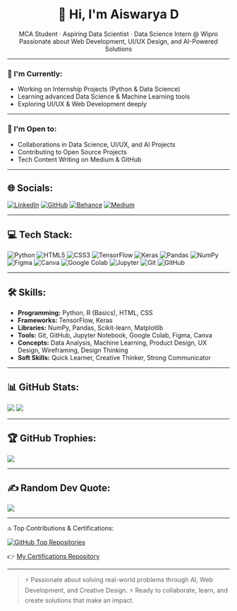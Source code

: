 
<h1 align="center">👋 Hi, I'm Aiswarya D</h1>
<p align="center">
MCA Student · Aspiring Data Scientist · Data Science Intern @ Wipro <br>
Passionate about Web Development, UI/UX Design, and AI-Powered Solutions
</p>


---

### 🚀 I'm Currently:
- Working on Internship Projects (Python & Data Science)
- Learning advanced Data Science & Machine Learning tools
- Exploring UI/UX & Web Development deeply

---

### 🤝 I'm Open to:
- Collaborations in Data Science, UI/UX, and AI Projects
- Contributing to Open Source Projects
- Tech Content Writing on Medium & GitHub

---



## 🌐 Socials:

[![LinkedIn](https://img.shields.io/badge/LinkedIn-0A66C2?style=for-the-badge&logo=linkedin&logoColor=white)](https://www.linkedin.com/in/aiswarya-d-b583bb306/)
[![GitHub](https://img.shields.io/badge/GitHub-181717?style=for-the-badge&logo=github&logoColor=white)](https://github.com/AisChrona)
[![Behance](https://img.shields.io/badge/Behance-1769FF?style=for-the-badge&logo=behance&logoColor=white)](https://www.behance.net/Aish_1123)
[![Medium](https://img.shields.io/badge/Medium-12100E?style=for-the-badge&logo=medium&logoColor=white)]([https://medium.com/@aiswarya.ds2025])


---

## 💻 Tech Stack:

![Python](https://img.shields.io/badge/Python-3776AB?style=for-the-badge&logo=python&logoColor=white)
![HTML5](https://img.shields.io/badge/HTML5-E34F26?style=for-the-badge&logo=html5&logoColor=white)
![CSS3](https://img.shields.io/badge/CSS3-1572B6?style=for-the-badge&logo=css3&logoColor=white)
![TensorFlow](https://img.shields.io/badge/TensorFlow-FF6F00?style=for-the-badge&logo=tensorflow&logoColor=white)
![Keras](https://img.shields.io/badge/Keras-D00000?style=for-the-badge&logo=keras&logoColor=white)
![Pandas](https://img.shields.io/badge/Pandas-150458?style=for-the-badge&logo=pandas&logoColor=white)
![NumPy](https://img.shields.io/badge/NumPy-013243?style=for-the-badge&logo=numpy&logoColor=white)
![Figma](https://img.shields.io/badge/Figma-F24E1E?style=for-the-badge&logo=figma&logoColor=white)
![Canva](https://img.shields.io/badge/Canva-00C4CC?style=for-the-badge&logo=canva&logoColor=white)
![Google Colab](https://img.shields.io/badge/Google%20Colab-F9AB00?style=for-the-badge&logo=googlecolab&logoColor=white)
![Jupyter](https://img.shields.io/badge/Jupyter-F37626?style=for-the-badge&logo=jupyter&logoColor=white)
![Git](https://img.shields.io/badge/Git-F05032?style=for-the-badge&logo=git&logoColor=white)
![GitHub](https://img.shields.io/badge/GitHub-181717?style=for-the-badge&logo=github&logoColor=white)

---

## 🛠️ Skills:

- **Programming:** Python, R (Basics), HTML, CSS  
- **Frameworks:** TensorFlow, Keras  
- **Libraries:** NumPy, Pandas, Scikit-learn, Matplotlib  
- **Tools:** Git, GitHub, Jupyter Notebook, Google Colab, Figma, Canva  
- **Concepts:** Data Analysis, Machine Learning, Product Design, UX Design, Wireframing, Design Thinking  
- **Soft Skills:** Quick Learner, Creative Thinker, Strong Communicator  

---

## 📊 GitHub Stats:

![](https://github-readme-stats.vercel.app/api?username=AisChrona&theme=dark&hide_border=false&show_icons=true&count_private=true)
![](https://github-readme-streak-stats.herokuapp.com/?user=AisChrona&theme=dark&hide_border=false)

---

## 🏆 GitHub Trophies:

![](https://github-profile-trophy.vercel.app/?username=AisChrona&theme=darkhub&no-frame=false&no-bg=false&margin-w=4)

---

## ✍️ Random Dev Quote:
![](https://quotes-github-readme.vercel.app/api?type=horizontal&theme=radical)

---

 🔝 Top Contributions & Certifications:

[![GitHub Top Repositories](https://github-contributor-stats.vercel.app/api?username=AisChrona&limit=5&theme=dark&combine_all_yearly_contributions=true)](https://github.com/AisChrona)

👉 [My Certifications Repository](https://github.com/AisChrona/Certifications)


---

> ⚡ Passionate about solving real-world problems through AI, Web Development, and Creative Design.
> ⚡ Ready to collaborate, learn, and create solutions that make an impact.
